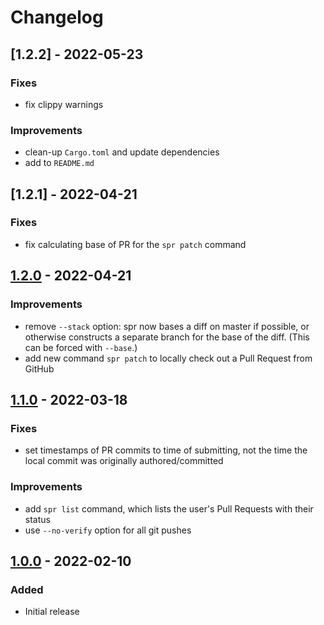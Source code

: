 # Changelog

## [1.2.2] - 2022-05-23

### Fixes

- fix clippy warnings

### Improvements

- clean-up `Cargo.toml` and update dependencies
- add to `README.md`

## [1.2.1] - 2022-04-21

### Fixes

- fix calculating base of PR for the `spr patch` command

## [1.2.0] - 2022-04-21

### Improvements

- remove `--stack` option: spr now bases a diff on master if possible, or otherwise constructs a separate branch for the base of the diff. (This can be forced with `--base`.)
- add new command `spr patch` to locally check out a Pull Request from GitHub

## [1.1.0] - 2022-03-18

### Fixes

- set timestamps of PR commits to time of submitting, not the time the local commit was originally authored/committed

### Improvements

- add `spr list` command, which lists the user's Pull Requests with their status
- use `--no-verify` option for all git pushes

## [1.0.0] - 2022-02-10

### Added

- Initial release

[1.0.0]: https://github.com/getcord/spr/releases/tag/v1.0.0
[1.1.0]: https://github.com/getcord/spr/releases/tag/v1.1.0
[1.2.0]: https://github.com/getcord/spr/releases/tag/v1.2.0
